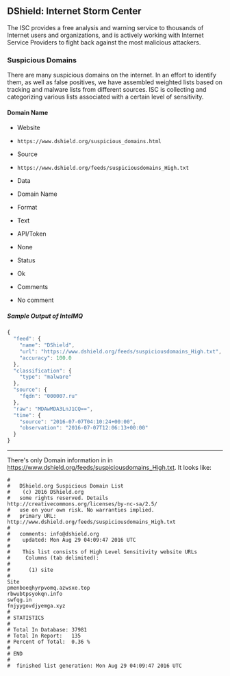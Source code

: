 ## DShield: Internet Storm Center

The ISC provides a free analysis and warning service to thousands of Internet
users and organizations, and is actively working with Internet Service Providers
to fight back against the most malicious attackers.

### Suspicious Domains

There are many suspicious domains on the internet. In an effort to identify
them, as well as false positives, we have assembled weighted lists based on
tracking and malware lists from different sources. ISC is collecting and
categorizing various lists associated with a certain level of sensitivity.

#### Domain Name
>
* Website
 - `https://www.dshield.org/suspicious_domains.html`
* Source
 - `https://www.dshield.org/feeds/suspiciousdomains_High.txt`
* Data
 - Domain Name
* Format
 - Text
* API/Token
 - None
* Status
 - Ok
* Comments
 - No comment

##### Sample Output of IntelMQ

```javascript
{
  "feed": {
    "name": "DShield",
    "url": "https://www.dshield.org/feeds/suspiciousdomains_High.txt",
    "accuracy": 100.0
  },
  "classification": {
    "type": "malware"
  },
  "source": {
    "fqdn": "000007.ru"
  },
  "raw": "MDAwMDA3LnJ1CQ==",
  "time": {
    "source": "2016-07-07T04:10:24+00:00",
    "observation": "2016-07-07T12:06:13+00:00"
  }
}
```

----
There's only Domain information in  in https://www.dshield.org/feeds/suspiciousdomains_High.txt. It looks like:

    #
    #   DShield.org Suspicious Domain List
    #    (c) 2016 DShield.org
    #   some rights reserved. Details http://creativecommons.org/licenses/by-nc-sa/2.5/
    #   use on your own risk. No warranties implied.
    #   primary URL: http://www.dshield.org/feeds/suspiciousdomains_High.txt
    #
    #   comments: info@dshield.org
    #    updated: Mon Aug 29 04:09:47 2016 UTC
    #   
    #    This list consists of High Level Sensitivity website URLs
    #     Columns (tab delimited):
    #
    #      (1) site
    #
    Site
    pmenboeqhyrpvomq.azwsxe.top
    rbwubtpsyokqn.info
    swfqg.in
    fnjyygovdjyemga.xyz
    #
    # STATISTICS
    #
    # Total In Database: 37981
    # Total In Report:   135
    # Percent of Total:  0.36 %
    #
    # END
    #
    #  finished list generation: Mon Aug 29 04:09:47 2016 UTC

